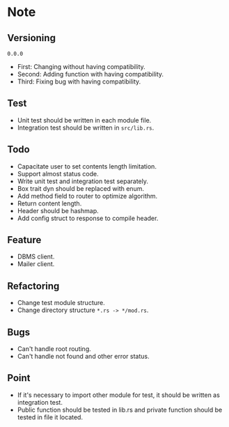 # Note
## Versioning
`0.0.0`
- First: Changing without having compatibility.
- Second: Adding function with having compatibility.
- Third: Fixing bug with having compatibility.
## Test
- Unit test should be written in each module file.
- Integration test should be written in `src/lib.rs`.
## Todo
- Capacitate user to set contents length limitation.
- Support almost status code.
- Write unit test and integration test separately.
- Box trait dyn should be replaced with enum.
- Add method field to router to optimize algorithm.
- Return content length.
- Header should be hashmap.
- Add config struct to response to compile header.
## Feature
- DBMS client.
- Mailer client.
## Refactoring
- Change test module structure.
- Change directory structure `*.rs -> */mod.rs`.
## Bugs
- Can't handle root routing.
- Can't handle not found and other error status.
## Point
- If it's necessary to import other module for test, it should be written as integration test.
- Public function should be tested in lib.rs and private function should be tested in file it located.
